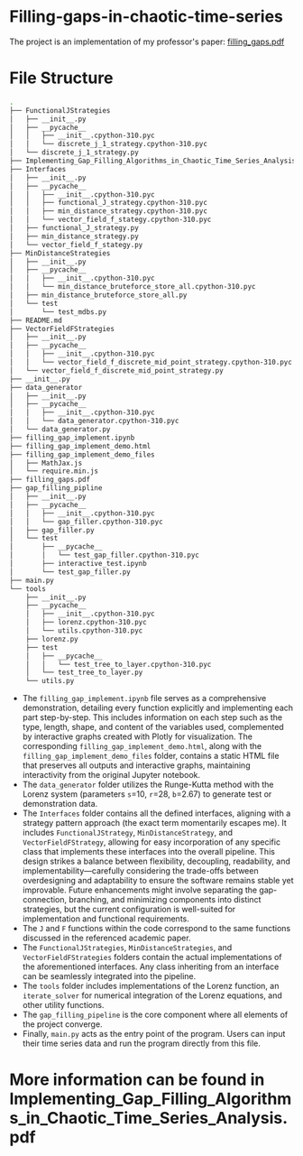 # Filling-gaps-in-chaotic-time-series

The project is an implementation of my professor's paper: [filling_gaps.pdf](filling_gaps.pdf)

# File Structure

```bash
.
├── FunctionalJStrategies
│   ├── __init__.py
│   ├── __pycache__
│   │   ├── __init__.cpython-310.pyc
│   │   └── discrete_j_1_strategy.cpython-310.pyc
│   └── discrete_j_1_strategy.py
├── Implementing_Gap_Filling_Algorithms_in_Chaotic_Time_Series_Analysis.pdf
├── Interfaces
│   ├── __init__.py
│   ├── __pycache__
│   │   ├── __init__.cpython-310.pyc
│   │   ├── functional_J_strategy.cpython-310.pyc
│   │   ├── min_distance_strategy.cpython-310.pyc
│   │   └── vector_field_f_stategy.cpython-310.pyc
│   ├── functional_J_strategy.py
│   ├── min_distance_strategy.py
│   └── vector_field_f_stategy.py
├── MinDistanceStrategies
│   ├── __init__.py
│   ├── __pycache__
│   │   ├── __init__.cpython-310.pyc
│   │   └── min_distance_bruteforce_store_all.cpython-310.pyc
│   ├── min_distance_bruteforce_store_all.py
│   └── test
│       └── test_mdbs.py
├── README.md
├── VectorFieldFStrategies
│   ├── __init__.py
│   ├── __pycache__
│   │   ├── __init__.cpython-310.pyc
│   │   └── vector_field_f_discrete_mid_point_strategy.cpython-310.pyc
│   └── vector_field_f_discrete_mid_point_strategy.py
├── __init__.py
├── data_generator
│   ├── __init__.py
│   ├── __pycache__
│   │   ├── __init__.cpython-310.pyc
│   │   └── data_generator.cpython-310.pyc
│   └── data_generator.py
├── filling_gap_implement.ipynb
├── filling_gap_implement_demo.html
├── filling_gap_implement_demo_files
│   ├── MathJax.js
│   └── require.min.js
├── filling_gaps.pdf
├── gap_filling_pipline
│   ├── __init__.py
│   ├── __pycache__
│   │   ├── __init__.cpython-310.pyc
│   │   └── gap_filler.cpython-310.pyc
│   ├── gap_filler.py
│   └── test
│       ├── __pycache__
│       │   └── test_gap_filler.cpython-310.pyc
│       ├── interactive_test.ipynb
│       └── test_gap_filler.py
├── main.py
└── tools
    ├── __init__.py
    ├── __pycache__
    │   ├── __init__.cpython-310.pyc
    │   ├── lorenz.cpython-310.pyc
    │   └── utils.cpython-310.pyc
    ├── lorenz.py
    ├── test
    │   ├── __pycache__
    │   │   └── test_tree_to_layer.cpython-310.pyc
    │   └── test_tree_to_layer.py
    └── utils.py
```

- The `filling_gap_implement.ipynb` file serves as a comprehensive demonstration, detailing every function explicitly and implementing each part step-by-step. This includes information on each step such as the type, length, shape, and content of the variables used, complemented by interactive graphs created with Plotly for visualization. The corresponding `filling_gap_implement_demo.html`, along with the `filling_gap_implement_demo_files` folder, contains a static HTML file that preserves all outputs and interactive graphs, maintaining interactivity from the original Jupyter notebook.
- The `data_generator` folder utilizes the Runge-Kutta method with the Lorenz system (parameters `s`=10, `r`=28, `b`=2.67) to generate test or demonstration data.
- The `Interfaces` folder contains all the defined interfaces, aligning with a strategy pattern approach (the exact term momentarily escapes me). It includes `FunctionalJStrategy`, `MinDistanceStrategy`, and `VectorFieldFStrategy`, allowing for easy incorporation of any specific class that implements these interfaces into the overall pipeline. This design strikes a balance between flexibility, decoupling, readability, and implementability—carefully considering the trade-offs between overdesigning and adaptability to ensure the software remains stable yet improvable. Future enhancements might involve separating the gap-connection, branching, and minimizing components into distinct strategies, but the current configuration is well-suited for implementation and functional requirements.
- The `J` and `F` functions within the code correspond to the same functions discussed in the referenced academic paper.
- The `FunctionalJStrategies`, `MinDistanceStrategies`, and `VectorFieldFStrategies` folders contain the actual implementations of the aforementioned interfaces. Any class inheriting from an interface can be seamlessly integrated into the pipeline.
- The `tools` folder includes implementations of the Lorenz function, an `iterate_solver` for numerical integration of the Lorenz equations, and other utility functions.
- The `gap_filling_pipeline` is the core component where all elements of the project converge.
- Finally, `main.py` acts as the entry point of the program. Users can input their time series data and run the program directly from this file.

# More information can be found in Implementing_Gap_Filling_Algorithms_in_Chaotic_Time_Series_Analysis.pdf
